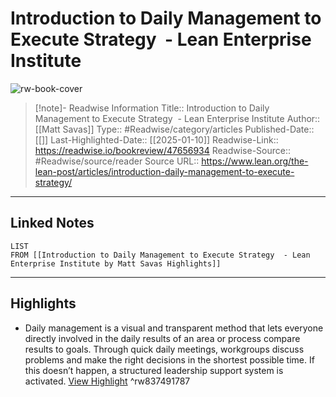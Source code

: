 # Introduction to Daily Management to Execute Strategy  - Lean Enterprise Institute

![rw-book-cover](https://readwise-assets.s3.amazonaws.com/media/uploaded_book_covers/profile_174804/Daily-Management-Banner-1-Lean-Post.png)
<br>
>[!note]- Readwise Information
>Title:: Introduction to Daily Management to Execute Strategy  - Lean Enterprise Institute
>Author:: [[Matt Savas]]
>Type:: #Readwise/category/articles
>Published-Date:: [[]]
>Last-Highlighted-Date:: [[2025-01-10]]
>Readwise-Link:: https://readwise.io/bookreview/47656934
>Readwise-Source:: #Readwise/source/reader
>Source URL:: https://www.lean.org/the-lean-post/articles/introduction-daily-management-to-execute-strategy/
--- 

## Linked Notes
```dataview
LIST
FROM [[Introduction to Daily Management to Execute Strategy  - Lean Enterprise Institute by Matt Savas Highlights]]
```

---

## Highlights
- Daily management is a visual and transparent method that lets everyone directly involved in the daily results of an area or process compare results to goals. Through quick daily meetings, workgroups discuss problems and make the right decisions in the shortest possible time. If this doesn’t happen, a structured leadership support system is activated. [View Highlight](https://readwise.io/open/837491787) ^rw837491787
